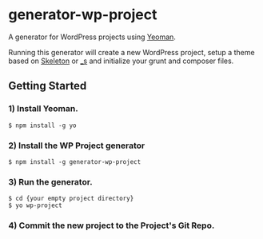 # generator-wp-project

A generator for WordPress projects using [Yeoman](http://yeoman.io).

Running this generator will create a new WordPress project, setup a theme based on [Skeleton](https://github.com/functionlabs/skeleton) or [_s](https://github.com/automattic/_s) and initialize your grunt and composer files.

## Getting Started

### 1) Install Yeoman.

```
$ npm install -g yo
```

### 2) Install the WP Project generator

```
$ npm install -g generator-wp-project
```

### 3) Run the generator.

```
$ cd {your empty project directory}
$ yo wp-project
```

### 4) Commit the new project to the Project's Git Repo.
